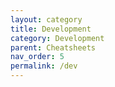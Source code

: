 ```yaml
---
layout: category
title: Development
category: Development
parent: Cheatsheets
nav_order: 5
permalink: /dev
---
```

